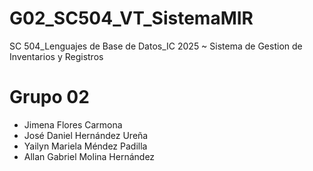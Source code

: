 # G02_SC504_VT_SistemaMIR
SC 504_Lenguajes de Base de Datos_IC 2025 ~ Sistema de Gestion de Inventarios y Registros

# Grupo 02
- Jimena Flores Carmona
- José Daniel Hernández Ureña
- Yailyn Mariela Méndez Padilla
- Allan Gabriel Molina Hernández
